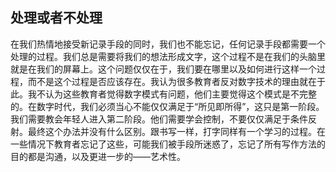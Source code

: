 ## 处理或者不处理

在我们热情地接受新记录手段的同时，我们也不能忘记，任何记录手段都需要一个处理的过程。我们总是需要将我们的想法形成文字，这个过程不是在我们的头脑里就是在我们的屏幕上。这个问题仅仅在于，我们要在哪里以及如何进行这样一个过程，而不是这个过程是否应该存在。我认为很多教育者反对数字技术的理由就在于此。我不认为这些教育者觉得数字模式有问题，他们主要觉得这个模式是不完整的。在数字时代，我们必须当心不能仅仅满足于“所见即所得”，这只是第一阶段。我们需要教会年轻人进入第二阶段。他们需要学会控制，不要仅仅满足于条件反射。最终这个办法并没有什么区别。跟书写一样，打字同样有一个学习的过程。在一些情况下教育者忘记了这些，可能我们被手段所迷惑了，忘记了所有写作方法的目的都是沟通，以及更进一步的——艺术性。